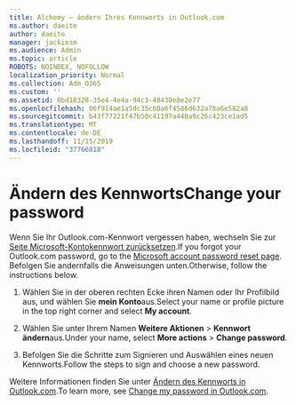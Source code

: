 ```yaml
---
title: Alchemy – ändern Ihres Kennworts in Outlook.com
ms.author: daeite
author: daeite
manager: jackiesm
ms.audience: Admin
ms.topic: article
ROBOTS: NOINDEX, NOFOLLOW
localization_priority: Normal
ms.collection: Adm_O365
ms.custom: ''
ms.assetid: 0bd18328-35e4-4e4a-94c3-48430e8e2e77
ms.openlocfilehash: 06f914ae1a5dc35c60a6f4586d632a78a6e582a8
ms.sourcegitcommit: b43f77221f47b50c41197a448a9c26c423ce1ad5
ms.translationtype: MT
ms.contentlocale: de-DE
ms.lasthandoff: 11/15/2019
ms.locfileid: "37766818"
---
```

# <a name="change-your-password"></a><span data-ttu-id="f5403-102">Ändern des Kennworts</span><span class="sxs-lookup"><span data-stu-id="f5403-102">Change your password</span></span>

<span data-ttu-id="f5403-103">Wenn Sie Ihr Outlook.com-Kennwort vergessen haben, wechseln Sie zur [Seite Microsoft-Kontokennwort zurücksetzen](https://go.microsoft.com/fwlink/p/?linkid=841909).</span><span class="sxs-lookup"><span data-stu-id="f5403-103">If you forgot your Outlook.com password, go to the [Microsoft account password reset page](https://go.microsoft.com/fwlink/p/?linkid=841909).</span></span> <span data-ttu-id="f5403-104">Befolgen Sie andernfalls die Anweisungen unten.</span><span class="sxs-lookup"><span data-stu-id="f5403-104">Otherwise, follow the instructions below.</span></span>
  
1. <span data-ttu-id="f5403-105">Wählen Sie in der oberen rechten Ecke ihren Namen oder Ihr Profilbild aus, und wählen Sie **mein Konto**aus.</span><span class="sxs-lookup"><span data-stu-id="f5403-105">Select your name or profile picture in the top right corner and select **My account**.</span></span> 
    
2. <span data-ttu-id="f5403-106">Wählen Sie unter Ihrem Namen **Weitere Aktionen** > **Kennwort ändern**aus.</span><span class="sxs-lookup"><span data-stu-id="f5403-106">Under your name, select **More actions** > **Change password**.</span></span> 
    
3. <span data-ttu-id="f5403-107">Befolgen Sie die Schritte zum Signieren und Auswählen eines neuen Kennworts.</span><span class="sxs-lookup"><span data-stu-id="f5403-107">Follow the steps to sign and choose a new password.</span></span> 
    
<span data-ttu-id="f5403-108">Weitere Informationen finden Sie unter [Ändern des Kennworts in Outlook.com](https://support.office.com/article/2138d690-811c-4545-b2f3-e4dbe80c9735.aspx).</span><span class="sxs-lookup"><span data-stu-id="f5403-108">To learn more, see [Change my password in Outlook.com](https://support.office.com/article/2138d690-811c-4545-b2f3-e4dbe80c9735.aspx).</span></span>
  

